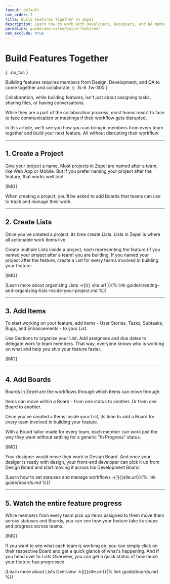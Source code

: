 ```yaml
---
layout: default
nav_order: 2
title: Build Features Together on Zepel
description: Learn how to work with Developers, Designers, and QA members together on Zepel.
permalink: guide/use-cases/build-features/
nav_exclude: true
---
```

# Build Features Together
{: .no_toc }

Building features requires members from Design, Development, and QA to come together and collaborate.
{: .fs-6 .fw-300 }

Collaboration, while building features, isn't just about assigning tasks, sharing files, or having conversations. 

While they are a part of the collaboration process, most teams resort to face to face communication or meetings if their workflow gets disrupted.

In this article, we'll see you how you can bring in members from every team together and build your next feature. All without disrupting their workflow.

---

## 1. Create a Project

Give your project a name. Most projects in Zepel are named after a team, like Web App or Mobile. But if you prefer naming your project after the feature, that works well too! 

[IMG]

When creating a project, you'll be asked to add Boards that teams can use to track and manage their work.

---

## 2. Create Lists

Once you've created a project, its time create Lists. Lists in Zepel is where all actionable work items live. 

Create multiple Lists inside a project, each representing the feature (if you named your project after a team) you are building. If you named your project after the feature, create a List for every teams involved in building your feature.

[IMG]

[Learn more about organizing Lists ->]({{ site.url }}{% link guide/creating-and-organizing-lists-inside-your-project.md %})

---

## 3. Add Items

To start working on your feature, add items - User Stories, Tasks, Subtasks, Bugs, and Enhancements - to your List. 

Use Sections to organize your List. Add assignees and due dates to delegate work to team members. That way, everyone knows who is working on what and help you ship your feature faster.

[IMG]

---

## 4. Add Boards

Boards in Zepel are the workflows through which items can move through. 

Items can move within a Board - from one status to another. Or from one Board to another. 

Once you've created a Items inside your List, its time to add a Board for every team involved in building your feature. 

With a Board tailor-made for every team, each member can work just the way they want without settling for a generic "In Progress" status. 

[IMG]

Your designer would move their work in Design Board. And once your desiger is ready with design, your front-end developer can pick it up from Design Board and start moving it across his Development Board.

[Learn how to set statuses and manage workflows ->]({{site.url}}{% link guide/boards.md %})

---

## 5. Watch the entire feature progress

While members from every team pick up items assigned to them move them across statuses and Boards, you can see how your feature take its shape and progress across teams.

[IMG]

If you want to see what each team is working on, you can simply click on their respective Board and get a quick glance of what's happening. And if you head over to Lists Overview, you can get a quick status of how much your feature has progressed.

[Learn more about Lists Overview ->]({{site.url}}{% link guide/boards.md %})